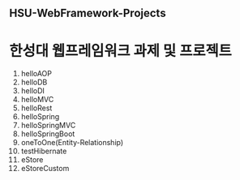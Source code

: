 ## HSU-WebFramework-Projects

# 한성대 웹프레임워크 과제 및 프로젝트

1. helloAOP
2. helloDB
3. helloDI
4. helloMVC
5. helloRest
6. helloSpring
7. helloSpringMVC
8. helloSpringBoot
9. oneToOne(Entity-Relationship)
10. testHibernate
11. eStore
12. eStoreCustom
